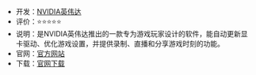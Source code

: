 - 开发：[NVIDIA英伟达](https://www.nvidia.cn/)
- 评价：⭐⭐⭐⭐⭐
- 说明：是NVIDIA英伟达推出的一款专为游戏玩家设计的软件，能自动更新显卡驱动、优化游戏设置，并提供录制、直播和分享游戏时刻的功能。
- 官网：[官方网站](https://www.nvidia.cn/geforce/geforce-experience/) 
- 下载：[官网下载](https://cn.download.nvidia.com/GFE/GFEClient/3.27.0.120/GeForce_Experience_v3.27.0.120.exe) 
